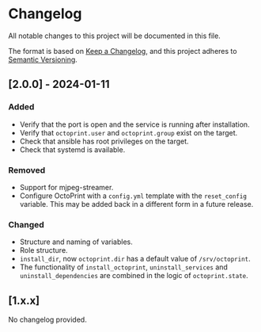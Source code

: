 # Changelog

All notable changes to this project will be documented in this file.

The format is based on [Keep a Changelog](https://keepachangelog.com/en/1.0.0/),
and this project adheres to [Semantic Versioning](https://semver.org/spec/v2.0.0.html).

## [2.0.0] - 2024-01-11

### Added

* Verify that the port is open and the service is running after installation.
* Verify that `octoprint.user` and `octoprint.group` exist on the target.
* Check that ansible has root privileges on the target.
* Check that systemd is available.

### Removed
* Support for mjpeg-streamer.
* Configure OctoPrint with a `config.yml` template with the `reset_config` variable. This may be added back in a different form in a future release.

### Changed
* Structure and naming of variables.
* Role structure.
* `install_dir`, now `octoprint.dir` has a default value of `/srv/octoprint`.
* The functionality of `install_octoprint`, `uninstall_services` and `uninstall_dependencies` are combined in the logic of `octoprint.state`.

## [1.x.x]

No changelog provided.